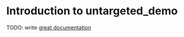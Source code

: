 # Introduction to untargeted_demo

TODO: write [great documentation](http://jacobian.org/writing/what-to-write/)

